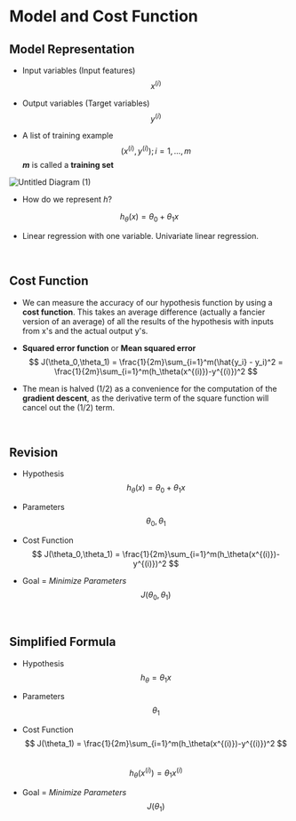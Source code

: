 # Model and Cost Function

## Model Representation

- Input variables (Input features)
  $$
  x^{(i)}
  $$

- Output variables (Target variables)
  $$
  y^{(i)}
  $$

- A list of training example
  $$
  (x^{(i)},y^{(i)});i = 1, ...,m
  $$
  ___m___ is called a __training set__

![Untitled Diagram (1)](https://user-images.githubusercontent.com/61633137/103527035-18692580-4ec5-11eb-9ef8-2313d878379b.png) 

- How do we represent _h_?

$$
h_\theta(x) = \theta_0 + \theta_1x
$$

- Linear regression with one variable.
  Univariate linear regression.

<br>

## Cost Function

- We can measure the accuracy of our hypothesis function by using a **cost function**. 
  This takes an average difference (actually a fancier version of an average) of all the results of the hypothesis with inputs from x's and the actual output y's.

- __Squared error function__ or __Mean squared error__
  $$
  J(\theta_0,\theta_1) = \frac{1}{2m}\sum_{i=1}^m(\hat{y_i} - y_i)^2 = \frac{1}{2m}\sum_{i=1}^m(h_\theta(x^{(i)})-y^{(i)})^2
  $$

- The mean is halved (1/2) as a convenience for the computation of the __gradient descent__, as the derivative term of the square function will cancel out the (1/2) term.

<br>

## Revision

- Hypothesis
  $$
  h_\theta(x) = \theta_0 + \theta_1x
  $$

- Parameters
  $$
  \theta_0, \theta_1
  $$

- Cost Function
  $$
  J(\theta_0,\theta_1) = \frac{1}{2m}\sum_{i=1}^m(h_\theta(x^{(i)})-y^{(i)})^2
  $$

- Goal = _Minimize Parameters_
  $$
  J(\theta_0, \theta_1)
  $$
  

<br>

## Simplified Formula

- Hypothesis
  $$
  h_\theta= \theta_1x
  $$

- Parameters
  $$
  \theta_1
  $$

- Cost Function
  $$
  J(\theta_1) = \frac{1}{2m}\sum_{i=1}^m(h_\theta(x^{(i)})-y^{(i)})^2
  $$
  <br>
  $$
  h_\theta(x^{(i)}) = \theta_1x^{(i)}
  $$
  

- Goal = _Minimize Parameters_
  $$
  J(\theta_1)
  $$

<br>

